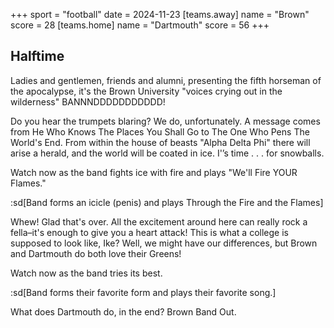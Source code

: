 +++
sport = "football"
date = 2024-11-23
[teams.away]
name = "Brown"
score = 28
[teams.home]
name = "Dartmouth"
score = 56
+++

## Halftime

Ladies and gentlemen, friends and alumni, presenting the fifth horseman of the apocalypse, it's the Brown University "voices crying out in the wilderness" BANNNDDDDDDDDDDD!

Do you hear the trumpets blaring? We do, unfortunately. A message comes from He Who Knows The Places You Shall Go to The One Who Pens The World's End. From within the house of beasts "Alpha Delta Phi" there will arise a herald, and the world will be coated in ice. I'’s time . . . for snowballs.

Watch now as the band fights ice with fire and plays "We'll Fire YOUR Flames."

:sd[Band forms an icicle (penis) and plays Through the Fire and the Flames]

Whew! Glad that's over. All the excitement around here can really rock a fella–it's enough to give you a heart attack! This is what a college is supposed to look like, Ike? Well, we might have our differences, but Brown and Dartmouth do both love their Greens!

Watch now as the band tries its best.

:sd[Band forms their favorite form and plays their favorite song.]

What does Dartmouth do, in the end? Brown Band Out.
